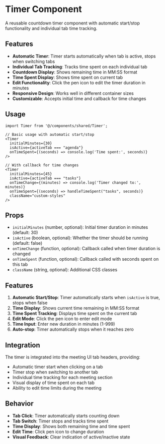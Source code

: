 # Timer Component

A reusable countdown timer component with automatic start/stop functionality and individual tab time tracking.

## Features

- **Automatic Timer**: Timer starts automatically when tab is active, stops when switching tabs
- **Individual Tab Tracking**: Tracks time spent on each individual tab
- **Countdown Display**: Shows remaining time in MM:SS format
- **Time Spent Display**: Shows time spent on current tab
- **Edit Functionality**: Click the pen icon to edit the timer duration in minutes
- **Responsive Design**: Works well in different container sizes
- **Customizable**: Accepts initial time and callback for time changes

## Usage

```tsx
import Timer from '@/components/shared/Timer';

// Basic usage with automatic start/stop
<Timer
  initialMinutes={30}
  isActive={activeTab === "agenda"}
  onTimeSpent={(seconds) => console.log('Time spent:', seconds)}
/>

// With callback for time changes
<Timer
  initialMinutes={45}
  isActive={activeTab === "tasks"}
  onTimeChange={(minutes) => console.log('Timer changed to:', minutes)}
  onTimeSpent={(seconds) => handleTimeSpent("tasks", seconds)}
  className="custom-styles"
/>
```

## Props

- `initialMinutes` (number, optional): Initial timer duration in minutes (default: 30)
- `isActive` (boolean, optional): Whether the timer should be running (default: false)
- `onTimeChange` (function, optional): Callback called when timer duration is changed
- `onTimeSpent` (function, optional): Callback called with seconds spent on this tab
- `className` (string, optional): Additional CSS classes

## Features

1. **Automatic Start/Stop**: Timer automatically starts when `isActive` is true, stops when false
2. **Time Display**: Shows current time remaining in MM:SS format
3. **Time Spent Tracking**: Displays time spent on the current tab
4. **Edit Mode**: Click the pen icon to enter edit mode
5. **Time Input**: Enter new duration in minutes (1-999)
6. **Auto-stop**: Timer automatically stops when it reaches zero

## Integration

The timer is integrated into the meeting UI tab headers, providing:

- Automatic timer start when clicking on a tab
- Timer stop when switching to another tab
- Individual time tracking for each meeting section
- Visual display of time spent on each tab
- Ability to edit time limits during the meeting

## Behavior

- **Tab Click**: Timer automatically starts counting down
- **Tab Switch**: Timer stops and tracks time spent
- **Time Display**: Shows both remaining time and time spent
- **Edit Time**: Click pen icon to change duration
- **Visual Feedback**: Clear indication of active/inactive state
